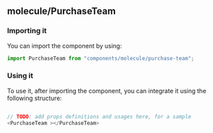 ## molecule/PurchaseTeam

<!-- TODO: add a description here! -->

### Importing it

You can import the component by using:

```js
import PurchaseTeam from "components/molecule/purchase-team";
```

### Using it

To use it, after importing the component, you can integrate it using the following structure:

```js

// TODO: add props definitions and usages here, for a sample
<PurchaseTeam ></PurchaseTeam>

```